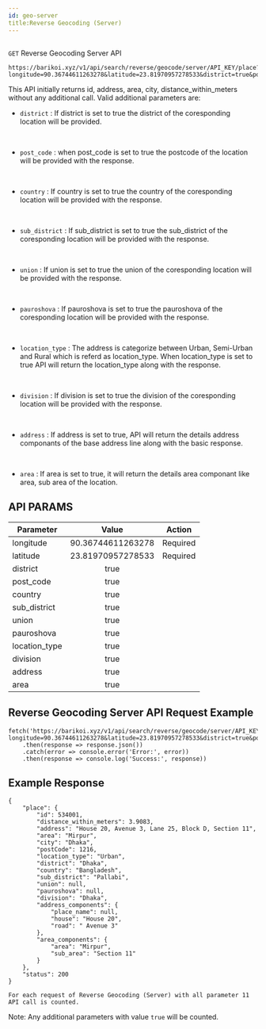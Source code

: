 ```yaml
---
id: geo-server
title:Reverse Geocoding (Server)
---
```


##
```GET``` Reverse Geocoding Server API

```
https://barikoi.xyz/v1/api/search/reverse/geocode/server/API_KEY/place?longitude=90.36744611263278&latitude=23.81970957278533&district=true&post_code=true&country=true&sub_district=true&union=true&pauroshova=true&location_type=true&division=true&address=true&area=true
```
This API initially returns id, address, area, city, distance_within_meters without any additional call.
Valid additional parameters are:
<br>

- `district` : If district is set to true the district of the coresponding location will be provided.
<br>

- `post_code` : when post_code is set to true the postcode of the location will be provided with the response.
<br>

- `country` : If country is set to true the country of the coresponding location will be provided with the response.
<br>

- `sub_district` : If sub_district is set to true the sub_district of the coresponding location will be provided with the response.
<br>

- `union` : If union is set to true the union of the coresponding location will be provided with the response.
<br>

- `pauroshova` : If pauroshova is set to true the pauroshova of the coresponding location will be provided with the response.
<br>

- `location_type` : The address is categorize between Urban, Semi-Urban and Rural which is referd as location_type. When location_type is set to true API will return the location_type along with the response.
<br>

- `division` : If division is set to true the division of the coresponding location will be provided with the response.
<br>

- `address` : If address is set to true, API will return the details address componants of the base address line along with the basic response.
<br>

- `area` : If area is set to true, it will return the details area componant like area, sub area of the location.

## API PARAMS

| Parameter     | Value         | Action         |
| ------------- |:-------------:| -------------  |
| longitude     | 90.36744611263278       | Required       |
| latitude      | 23.81970957278533       | Required       |
| district      | true          |                |
| post_code     | true          |                |
| country       | true          |                |
| sub_district  | true          |                |
| union         | true         |                |
| pauroshova    | true         |                |
| location_type | true          |                |
| division      | true          |                |
| address       | true          |                |
| area          | true          |                |


## Reverse Geocoding Server API Request Example

``` Js                                    
fetch('https://barikoi.xyz/v1/api/search/reverse/geocode/server/API_KEY/place?longitude=90.36744611263278&latitude=23.81970957278533&district=true&post_code=true&country=true&sub_district=true&union=true&pauroshova=true&location_type=true&division=true&address=true&area=true')
    .then(response => response.json())
    .catch(error => console.error('Error:', error))
    .then(response => console.log('Success:', response))
```

## Example Response

```
{
    "place": {
        "id": 534001,
        "distance_within_meters": 3.9083,
        "address": "House 20, Avenue 3, Lane 25, Block D, Section 11",
        "area": "Mirpur",
        "city": "Dhaka",
        "postCode": 1216,
        "location_type": "Urban",
        "district": "Dhaka",
        "country": "Bangladesh",
        "sub_district": "Pallabi",
        "union": null,
        "pauroshova": null,
        "division": "Dhaka",
        "address_components": {
            "place_name": null,
            "house": "House 20",
            "road": " Avenue 3"
        },
        "area_components": {
            "area": "Mirpur",
            "sub_area": "Section 11"
        }
    },
    "status": 200
}    
```
```For each request of Reverse Geocoding (Server) with all parameter 11 API call is counted.```

Note: Any additional parameters with value ```true``` will be counted.